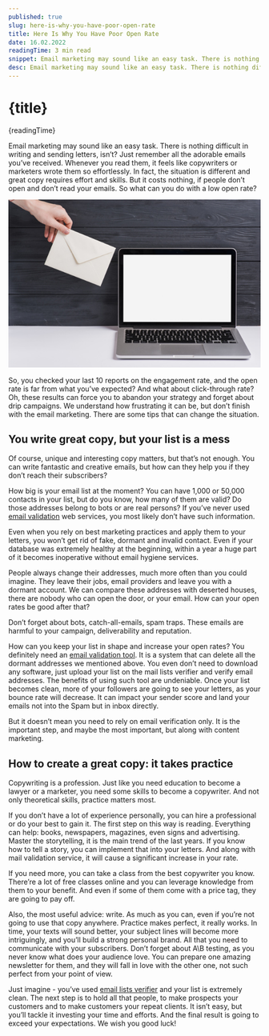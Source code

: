 ```yaml
---
published: true
slug: here-is-why-you-have-poor-open-rate
title: Here Is Why You Have Poor Open Rate
date: 16.02.2022
readingTime: 3 min read
snippet: Email marketing may sound like an easy task. There is nothing difficult in writing and sending letters, isn’t? Just remember all the adorable emails you’ve received. Whenever you read them, it feels like copywriters or marketers wrote them so effortlessly. In fact, the situation is different and great copy requires effort and skills. But it costs nothing, if people don’t open and don’t read your emails. So what can you do with a low open rate?
desc: Email marketing may sound like an easy task. There is nothing difficult in writing and sending letters, isn’t? Just remember all the adorable emails you’ve received. Whenever you read them, it feels like copywriters or marketers wrote them so effortlessly. In fact, the situation is different and great copy requires effort and skills. But it costs nothing, if people don’t open and don’t read your emails. So what can you do with a low open rate?
---
```


# {title}

{readingTime}

Email marketing may sound like an easy task. There is nothing difficult in writing and sending letters, isn’t? Just remember all the adorable emails you’ve received. Whenever you read them, it feels like copywriters or marketers wrote them so effortlessly. In fact, the situation is different and great copy requires effort and skills. But it costs nothing, if people don’t open and don’t read your emails. So what can you do with a low open rate?

![sendong-emails](./sending-emails.png?format=webp;jpg;avif&srcset)

So, you checked your last 10 reports on the engagement rate, and the open rate is far from what you’ve expected? And what about click-through rate? Oh, these results can force you to abandon your strategy and forget about drip campaigns. We understand how frustrating it can be, but don’t finish with the email marketing. There are some tips that can change the situation.

## You write great copy, but your list is a mess

Of course, unique and interesting copy matters, but that’s not enough. You can write fantastic and creative emails, but how can they help you if they don’t reach their subscribers?

How big is your email list at the moment? You can have 1,000 or 50,000 contacts in your list, but do you know, how many of them are valid? Do those addresses belong to bots or are real persons? If you’ve never used [email validation](https://www.mailcheck.co/) web services, you most likely don’t have such information.

Even when you rely on best marketing practices and apply them to your letters, you won’t get rid of fake, dormant and invalid contact. Even if your database was extremely healthy at the beginning, within a year a huge part of it becomes inoperative without email hygiene services.

People always change their addresses, much more often than you could imagine. They leave their jobs, email providers and leave you with a dormant account. We can compare these addresses with deserted houses, there are nobody who can open the door, or your email. How can your open rates be good after that?

Don’t forget about bots, catch-all-emails, spam traps. These emails are harmful to your campaign, deliverability and reputation.

How can you keep your list in shape and increase your open rates? You definitely need an [email validation tool](https://www.mailcheck.co/). It is a system that can delete all the dormant addresses we mentioned above. You even don’t need to download any software, just upload your list on the mail lists verifier and verify email addresses. The benefits of using such tool are undeniable. Once your list becomes clean, more of your followers are going to see your letters, as your bounce rate will decrease. It can impact your sender score and land your emails not into the Spam but in inbox directly.

But it doesn’t mean you need to rely on email verification only. It is the important step, and maybe the most important, but along with content marketing.

## How to create a great copy: it takes practice

Copywriting is a profession. Just like you need education to become a lawyer or a marketer, you need some skills to become a copywriter. And not only theoretical skills, practice matters most.

If you don’t have a lot of experience personally, you can hire a professional or do your best to gain it. The first step on this way is reading. Everything can help: books, newspapers, magazines, even signs and advertising. Master the storytelling, it is the main trend of the last years. If you know how to tell a story, you can implement that into your letters. And along with mail validation service, it will cause a significant increase in your rate.

If you need more, you can take a class from the best copywriter you know. There’re a lot of free classes online and you can leverage knowledge from them to your benefit. And even if some of them come with a price tag, they are going to pay off.

Also, the most useful advice: write. As much as you can, even if you’re not going to use that copy anywhere. Practice makes perfect, it really works. In time, your texts will sound better, your subject lines will become more intriguingly, and you’ll build a strong personal brand. All that you need to communicate with your subscribers. Don’t forget about A\B testing, as you never know what does your audience love. You can prepare one amazing newsletter for them, and they will fall in love with the other one, not such perfect from your point of view.

Just imagine - you’ve used [email lists verifier](https://www.mailcheck.co/) and your list is extremely clean. The next step is to hold all that people, to make prospects your customers and to make customers your repeat clients. It isn’t easy, but you’ll tackle it investing your time and efforts. And the final result is going to exceed your expectations. We wish you good luck!
